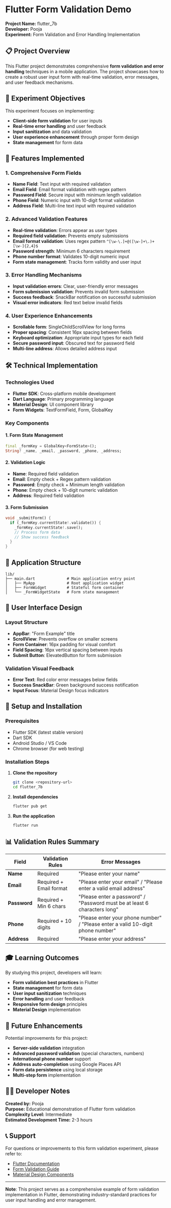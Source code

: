 # Flutter Form Validation Demo

**Project Name:** flutter_7b  
**Developer:** Pooja  
**Experiment:** Form Validation and Error Handling Implementation  

## 📋 Project Overview

This Flutter project demonstrates comprehensive **form validation and error handling** techniques in a mobile application. The project showcases how to create a robust user input form with real-time validation, error messages, and user feedback mechanisms.

## 🎯 Experiment Objectives

This experiment focuses on implementing:
- **Client-side form validation** for user inputs
- **Real-time error handling** and user feedback
- **Input sanitization** and data validation
- **User experience enhancement** through proper form design
- **State management** for form data

## 🚀 Features Implemented

### 1. **Comprehensive Form Fields**
- **Name Field**: Text input with required validation
- **Email Field**: Email format validation with regex pattern
- **Password Field**: Secure input with minimum length validation
- **Phone Field**: Numeric input with 10-digit format validation
- **Address Field**: Multi-line text input with required validation

### 2. **Advanced Validation Features**
- **Real-time validation**: Errors appear as user types
- **Required field validation**: Prevents empty submissions
- **Email format validation**: Uses regex pattern `^[\w-\.]+@([\w-]+\.)+[\w-]{2,4}$`
- **Password strength**: Minimum 6 characters requirement
- **Phone number format**: Validates 10-digit numeric input
- **Form state management**: Tracks form validity and user input

### 3. **Error Handling Mechanisms**
- **Input validation errors**: Clear, user-friendly error messages
- **Form submission validation**: Prevents invalid form submission
- **Success feedback**: SnackBar notification on successful submission
- **Visual error indicators**: Red text below invalid fields

### 4. **User Experience Enhancements**
- **Scrollable form**: SingleChildScrollView for long forms
- **Proper spacing**: Consistent 16px spacing between fields
- **Keyboard optimization**: Appropriate input types for each field
- **Secure password input**: Obscured text for password field
- **Multi-line address**: Allows detailed address input

## 🛠️ Technical Implementation

### **Technologies Used**
- **Flutter SDK**: Cross-platform mobile development
- **Dart Language**: Primary programming language
- **Material Design**: UI component library
- **Form Widgets**: TextFormField, Form, GlobalKey

### **Key Components**

#### **1. Form State Management**
```dart
final _formKey = GlobalKey<FormState>();
String? _name, _email, _password, _phone, _address;
```

#### **2. Validation Logic**
- **Name**: Required field validation
- **Email**: Empty check + Regex pattern validation
- **Password**: Empty check + Minimum length validation
- **Phone**: Empty check + 10-digit numeric validation
- **Address**: Required field validation

#### **3. Form Submission**
```dart
void _submitForm() {
  if (_formKey.currentState!.validate()) {
    _formKey.currentState!.save();
    // Process form data
    // Show success feedback
  }
}
```

## 📱 Application Structure

```
lib/
├── main.dart              # Main application entry point
│   ├── MyApp              # Root application widget
│   ├── FormWidget         # Stateful form container
│   └── _FormWidgetState   # Form state management
```

## 🎨 User Interface Design

### **Layout Structure**
- **AppBar**: "Form Example" title
- **ScrollView**: Prevents overflow on smaller screens
- **Form Container**: 16px padding for visual comfort
- **Field Spacing**: 16px vertical spacing between inputs
- **Submit Button**: ElevatedButton for form submission

### **Validation Visual Feedback**
- **Error Text**: Red color error messages below fields
- **Success SnackBar**: Green background success notification
- **Input Focus**: Material Design focus indicators

## 🔧 Setup and Installation

### **Prerequisites**
- Flutter SDK (latest stable version)
- Dart SDK
- Android Studio / VS Code
- Chrome browser (for web testing)

### **Installation Steps**
1. **Clone the repository**
   ```bash
   git clone <repository-url>
   cd flutter_7b
   ```

2. **Install dependencies**
   ```bash
   flutter pub get
   ```

3. **Run the application**
   ```bash
   flutter run
   ```

## 📊 Validation Rules Summary

| Field | Validation Rules | Error Messages |
|-------|-----------------|----------------|
| **Name** | Required | "Please enter your name" |
| **Email** | Required + Email format | "Please enter your email" / "Please enter a valid email address" |
| **Password** | Required + Min 6 chars | "Please enter a password" / "Password must be at least 6 characters long" |
| **Phone** | Required + 10 digits | "Please enter your phone number" / "Please enter a valid 10-digit phone number" |
| **Address** | Required | "Please enter your address" |

## 🎓 Learning Outcomes

By studying this project, developers will learn:
- **Form validation best practices** in Flutter
- **State management** for form data
- **User input sanitization** techniques
- **Error handling** and user feedback
- **Responsive form design** principles
- **Material Design** implementation

## 🔄 Future Enhancements

Potential improvements for this project:
- **Server-side validation** integration
- **Advanced password validation** (special characters, numbers)
- **International phone number** support
- **Address auto-completion** using Google Places API
- **Form data persistence** using local storage
- **Multi-step form** implementation

## 👨‍💻 Developer Notes

**Created by:** Pooja  
**Purpose:** Educational demonstration of Flutter form validation  
**Complexity Level:** Intermediate  
**Estimated Development Time:** 2-3 hours  

## 📞 Support

For questions or improvements to this form validation experiment, please refer to:
- [Flutter Documentation](https://docs.flutter.dev/)
- [Form Validation Guide](https://docs.flutter.dev/cookbook/forms/validation)
- [Material Design Components](https://docs.flutter.dev/development/ui/widgets/material)

---

**Note**: This project serves as a comprehensive example of form validation implementation in Flutter, demonstrating industry-standard practices for user input handling and error management.
